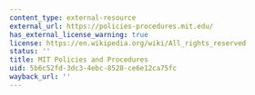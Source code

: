 ```yaml
---
content_type: external-resource
external_url: https://policies-procedures.mit.edu/
has_external_license_warning: true
license: https://en.wikipedia.org/wiki/All_rights_reserved
status: ''
title: MIT Policies and Procedures
uid: 5b6c52fd-3dc3-4ebc-8528-ce6e12ca75fc
wayback_url: ''
---
```

